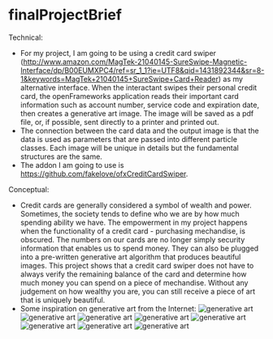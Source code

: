 # finalProjectBrief

Technical:
- For my project, I am going to be using a credit card swiper (http://www.amazon.com/MagTek-21040145-SureSwipe-Magnetic-Interface/dp/B00EUMXPC4/ref=sr_1_1?ie=UTF8&qid=1431892344&sr=8-1&keywords=MagTek+21040145+SureSwipe+Card+Reader) as my alternative interface. When the interactant swipes their personal credit card, the openFrameworks application reads their important card information such as account number, service code and expiration date, then creates a generative art image. The image will be saved as a pdf file, or, if possible, sent directly to a printer and printed out. 
- The connection between the card data and the output image is that the data is used as parameters that are passed into different particle classes. Each image will be unique in details but the fundamental structures are the same. 
- The addon I am going to use is https://github.com/fakelove/ofxCreditCardSwiper.

Conceptual:
- Credit cards are generally considered a symbol of wealth and power. Sometimes, the society tends to define who we are by how much spending ability we have. The empowerment in my project happens when the functionality of a credit card - purchasing mechandise, is obscured. The numbers on our cards are no longer simply security information that enables us to spend money. They can also be plugged into a pre-written generative art algorithm that produces beautiful images. This project shows that a credit card swiper does not have to always verify the remaining balance of the card and determine how much money you can spend on a piece of mechandise. Without any judgement on how wealthy you are, you can still receive a piece of art that is uniquely beautiful. 
- Some inspiration on generative art from the Internet:
![generative art](http://payload62.cargocollective.com/1/0/15329/3547923/processing01_1020.jpg)
![generative art](http://www.paespedro.com.br/wp-content/uploads/2010/08/paespedro_wallpaper.jpg)
![generative art](http://www.flashandmath.com/advanced/perlinlines/lines3.jpg)
![generative art](http://farm6.static.flickr.com/5181/5684227324_48a99ff30f_z.jpg)
![generative art](http://www.creativeapplications.net/wp-content/uploads/2009/12/arcs2101.jpg)
![generative art](http://farm6.static.flickr.com/5293/5498807815_d126a728fa_z.jpg)
![generative art](http://farm3.static.flickr.com/2384/5758576752_9d79ab8c1b_z.jpg)
![generative art](http://benguerrette.com/wp-content/uploads/2012/04/Arcs-13-533x300.jpg)

